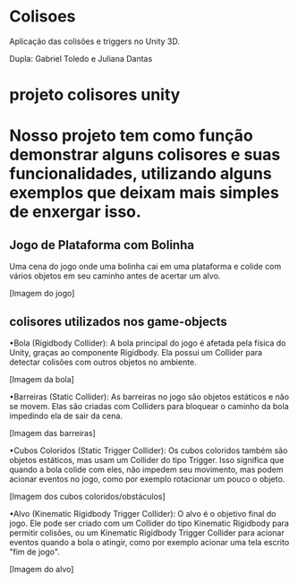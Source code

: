 # Colisoes
Aplicação das colisões e triggers no Unity 3D.

Dupla: Gabriel Toledo e Juliana Dantas 

<H1> projeto colisores unity <H1/>

Nosso projeto tem como função demonstrar alguns colisores e suas funcionalidades, utilizando alguns exemplos que deixam mais simples de enxergar isso.

<H2> Jogo de Plataforma com Bolinha </H2>

Uma cena do jogo onde uma bolinha cai em uma plataforma e colide com vários objetos em seu caminho antes de acertar um alvo.

[Imagem do jogo]

<H2> colisores utilizados nos game-objects </H2>

•Bola (Rigidbody Collider):
 A bola principal do jogo é afetada pela física do Unity, graças ao componente Rigidbody. Ela possui um Collider para detectar colisões com outros objetos no ambiente.

[Imagem da bola]

•Barreiras (Static Collider): 
As barreiras no jogo são objetos estáticos e não se movem. Elas são criadas com Colliders para bloquear o caminho da bola impedindo ela de sair da cena.

[Imagem das barreiras]

•Cubos Coloridos (Static Trigger Collider):
Os cubos coloridos também são objetos estáticos, mas usam um Collider do tipo Trigger. Isso significa que quando a bola colide com eles, não impedem seu movimento, mas podem acionar eventos no jogo, como por exemplo rotacionar um pouco o objeto.

[Imagem dos cubos coloridos/obstáculos]

•Alvo (Kinematic Rigidbody Trigger Collider): 
O alvo é o objetivo final do jogo. Ele pode ser criado com um Collider do tipo Kinematic Rigidbody para permitir colisões, ou um Kinematic Rigidbody Trigger Collider para acionar eventos quando a bola o atingir, como por exemplo acionar uma tela escrito "fim de jogo".

[Imagem do alvo]
